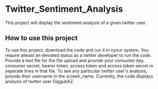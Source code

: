 # Twitter_Sentiment_Analysis

This project will display the sentiment analysis of a given twitter user.

## How to use this project

To use this project, download the code and run it in nyour system. You require atleast an elevated status as a twitter developer to run the code. Provide a text file for the file upload and provide your consumer key, consumer secret, bearer token, access token and access token secret in seperate lines in that file. To see any particular twitter user's analysis, provide their username in the screen_name. Currently, the code displays analysis of twitter user GiggukAZ.
